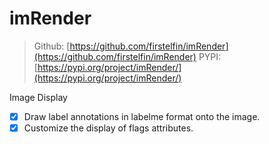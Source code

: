 # imRender

> Github: [https://github.com/firstelfin/imRender](https://github.com/firstelfin/imRender)
> PYPI: [https://pypi.org/project/imRender/](https://pypi.org/project/imRender/)

Image Display

- [x] Draw label annotations in labelme format onto the image.
- [x] Customize the display of flags attributes.
